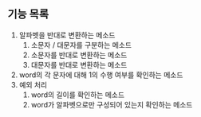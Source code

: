 ## 기능 목록

1. 알파벳을 반대로 변환하는 메소드
    1. 소문자 / 대문자를 구분하는 메소드
    2. 소문자를 반대로 변환하는 메소드
    3. 대문자를 반대로 변환하는 메소드
2. word의 각 문자에 대해 1의 수행 여부를 확인하는 메소드
3. 예외 처리
    1. word의 길이를 확인하는 메소드
    2. word가 알파벳으로만 구성되어 있는지 확인하는 메소드